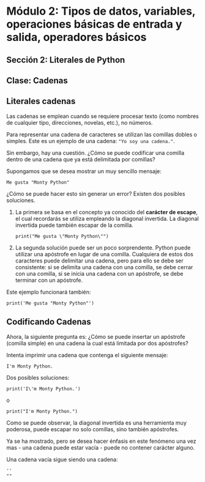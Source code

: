 # Módulo 2: Tipos de datos, variables, operaciones básicas de entrada y salida, operadores básicos 
## Sección 2: Literales de Python 
## Clase: Cadenas

## Literales cadenas

Las cadenas se emplean cuando se requiere procesar texto (como nombres de cualquier tipo, direcciones, novelas, etc.), no números.

Para representar una cadena de caracteres se utilizan las comillas dobles o simples. Este es un ejemplo de una cadena: `"Yo soy una cadena."`.

Sin embargo, hay una cuestión. ¿Cómo se puede codificar una comilla dentro de una cadena que ya está delimitada por comillas?

Supongamos que se desea mostrar un muy sencillo mensaje:

```
Me gusta "Monty Python"
```

¿Cómo se puede hacer esto sin generar un error? Existen dos posibles soluciones.

1. La primera se basa en el concepto ya conocido del **carácter de escape**, el cual recordarás se utiliza empleando la diagonal invertida. La diagonal invertida puede también escapar de la comilla. 

    ```
    print("Me gusta \"Monty Python\"")
    ```

2. La segunda solución puede ser un poco sorprendente. Python puede utilizar una apóstrofe en lugar de una comilla. Cualquiera de estos dos caracteres puede delimitar una cadena, pero para ello se debe ser consistente: si se delimita una cadena con una comilla, se debe cerrar con una comilla, si se inicia una cadena con un apóstrofe, se debe terminar con un apóstrofe.

Este ejemplo funcionará también:

```
print('Me gusta "Monty Python"')
```

## Codificando Cadenas

Ahora, la siguiente pregunta es: ¿Cómo se puede insertar un apóstrofe (comilla simple) en una cadena la cual está limitada por dos apóstrofes?

Intenta imprimir una cadena que contenga el siguiente mensaje:

```
I'm Monty Python.
```

Dos posibles soluciones:

```
print('I\'m Monty Python.')
```

o

```
print("I'm Monty Python.")
```

Como se puede observar, la diagonal invertida es una herramienta muy poderosa, puede escapar no solo comillas, sino también apóstrofes.

Ya se ha mostrado, pero se desea hacer énfasis en este fenómeno una vez mas - una cadena puede estar vacía - puede no contener carácter alguno.

Una cadena vacía sigue siendo una cadena:

```
''
""
```